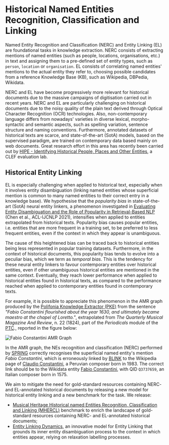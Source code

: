 # Historical Named Entities Recognition, Classification and Linking

Named Entity Recognition and Classification (NERC) and Entity Linking (EL) are foundational tasks in knowledge extraction. NERC consists of extracting mentions of named entities (such as people, locations, organisations, etc.) in text and assigning them to a pre-defined set of entity types, such as `person`, `location` or `organisation`. EL consists of correlating named entities' mentions to the actual entity they refer to, choosing possible candidates from a reference Knowledge Base (KB), such as Wikipedia, DBPedia, Wikidata.

NERC and EL have become progressively more relevant for historical documents due to the massive campaigns of digitisation carried out in recent years. NERC and EL are particularly challenging on historical documents due to the noisy quality of the plain text derived through Optical Character Recognition (OCR) technologies. Also, non-contemporary language differs from nowadays' varieties in diverse lexical, morpho-syntactic and semantic aspects, such as spelling variation, sentence structure and naming conventions. Furthermore, annotated datasets of historical texts are scarce, and state-of-the-art (SotA) models, based on the supervised paradigm, are trained on contemporary data based mainly on web documents. Great research effort in this area has recently been carried out by [HIPE - Identifying Historical People, Places and Other Entities](https://hipe-eval.github.io/HIPE-2022/), a CLEF evaluation lab.

## Historical Entity Linking

EL is especially challenging when applied to historical text, especially when it involves entity disambiguation (linking named entities whose superficial mention is common to many named entities to their correct entry in a knowledge base). We hypothesise that the _popularity bias_ in state-of-the-art (SotA) neural entity linkers, a phenomenon investigated in [Evaluating Entity Disambiguation and the Role of Popularity in Retrieval-Based NLP](https://aclanthology.org/2021.acl-long.345/) (Chen et al., ACL-IJCNLP 2021), intensifies when applied to entities extrapolated from historical texts. Popularity bias causes popular entities, i.e. entities that are more frequent in a training set, to be preferred to less frequent entities, even if the context in which they appear is unambiguous. 

The cause of this heightened bias can be traced back to historical entities being less represented in popular training datasets. Furthermore, in the context of historical documents, this popularity bias tends to evolve into a peculiar bias, which we term as _temporal bias_. This is the tendency for these neural entity linkers to favour contemporary entities over historical entities, even if other unambiguous historical entities are mentioned in the same context. Eventually, they reach lower performance when applied to historical entities found in historical texts, as compared to the performance reached when applied to contemporary entities found in contemporary texts. 

For example, it is possible to appreciate this phenomenon in the AMR graph produced by the [Polifonia Knowledge Extractor (PKE)](https://github.com/polifonia-project/Polifonia-Knowledge-Extractor) from the sentence _"Fabio Constantini flourished about the year 1630, and ultimately became maestro at the chapel of Loretto."_, extrapolated from _The Quarterly Musical Magazine And Review_, n. 22 (1824), part of the _Periodicals_ module of the [PTC](https://github.com/polifonia-project/Polifonia-Corpus)., reported in the figure below:

![Fabio Constantini AMR Graph](/main/images/amr_graph_SPRING_FabioConstantini.png "Fabio Constantini AMR Graph")

In the AMR graph, the NEs recognition and classification (NERC) performed by [SPRING](https://github.com/SapienzaNLP/spring) correctly recognises the superficial named entity's mention _Fabio Constantini_, which is erroneously linked by [BLINK](https://github.com/facebookresearch/BLINK) to the Wikipedia page of [Claudio Constantini](https://en.wikipedia.org/wiki/Claudio_Constantini), a Peruvian composer born in 1983. The correct link should be to the Wikidata entity [Fabio Constantini](https://www.wikidata.org/wiki/Q3737659), with QID `Q3737659`, an Italian composer born in 1575.

We aim to mitigate the need for gold-standard resources containing NERC- and EL-annotated historical documents by releasing a new model for historical entity linking and a new benchmark for the task. We release:
- [Musical Heritage Historical named Entities Recognition, Classification and Linking (MHERCL)](https://github.com/arianna-graciotti/historical-entity-linking/tree/main/benchmark) benchmark to enrich the landscape of gold-standard resources containing NERC- and EL-annotated historical documents;
- [Entity Linking Dynamics](https://github.com/arianna-graciotti/historical-entity-linking/tree/main/model), an innovative model for Entity Linking that grounds its inner entity disambiguation process to the context in which entities appear, relying on relaxation labelling processes. 
